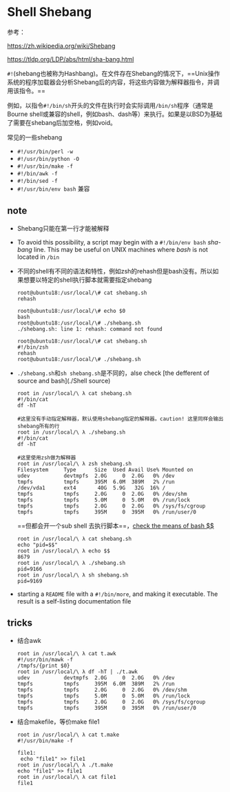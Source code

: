# Shell Shebang

参考：

https://zh.wikipedia.org/wiki/Shebang

https://tldp.org/LDP/abs/html/sha-bang.html

`#!`(shebang也被称为Hashbang)。在文件存在Shebang的情况下，==Unix操作系统的程序加载器会分析Shebang后的内容，将这些内容做为解释器指令，并调用该指令。==

例如，以指令`#!/bin/sh`开头的文件在执行时会实际调用`/bin/sh`程序（通常是Bourne shell或兼容的shell，例如bash、dash等）来执行。如果是以BSD为基础了需要在shebang后加空格，例如void。

常见的一些shebang

- `#!/usr/bin/perl -w`
- `#!/usr/bin/python -O`
- `#!/usr/bin/make -f`
- `#!/bin/awk -f`
- `#!/bin/sed -f`
- `#!/usr/bin/env bash` 兼容

## note

- Shebang只能在第一行才能被解释
- To avoid this possibility, a script may begin with a `#!/bin/env bash` *sha-bang* line. This may be useful on UNIX machines where *bash* is not located in `/bin`

- 不同的shell有不同的语法和特性，例如zsh的rehash但是bash没有。所以如果想要以特定的shell执行脚本就需要指定shebang

  ```
  root@ubuntu18:/usr/local/\# cat shebang.sh
  rehash
  
  root@ubuntu18:/usr/local/\# echo $0
  bash
  root@ubuntu18:/usr/local/\# ./shebang.sh
  ./shebang.sh: line 1: rehash: command not found
  
  root@ubuntu18:/usr/local/\# cat shebang.sh
  #!/bin/zsh
  rehash
  root@ubuntu18:/usr/local/\# ./shebang.sh
  ```

- `./shebang.sh`和`sh shebang.sh`是不同的，alse check [the defferent of source and bash](./Shell source)

  ```
  root in /usr/local/\ λ cat shebang.sh
  #!/bin/cat
  df -hT
  
  #这里没有手动指定解释器，默认使用shebang指定的解释器。caution! 这里同样会输出shebang所有的行
  root in /usr/local/\ λ ./shebang.sh
  #!/bin/cat
  df -hT
  
  #这里使用zsh做为解释器
  root in /usr/local/\ λ zsh shebang.sh
  Filesystem     Type      Size  Used Avail Use% Mounted on
  udev           devtmpfs  2.0G     0  2.0G   0% /dev
  tmpfs          tmpfs     395M  6.0M  389M   2% /run
  /dev/vda1      ext4       40G  5.9G   32G  16% /
  tmpfs          tmpfs     2.0G     0  2.0G   0% /dev/shm
  tmpfs          tmpfs     5.0M     0  5.0M   0% /run/lock
  tmpfs          tmpfs     2.0G     0  2.0G   0% /sys/fs/cgroup
  tmpfs          tmpfs     395M     0  395M   0% /run/user/0
  ```

  ==但都会开一个sub shell 去执行脚本==，[check the means of  bash $$](https://www.gnu.org/software/bash/manual/bash.html)

  ```
  root in /usr/local/\ λ cat shebang.sh
  echo "pid=$$"
  root in /usr/local/\ λ echo $$
  8679
  root in /usr/local/\ λ ./shebang.sh
  pid=9166
  root in /usr/local/\ λ sh shebang.sh
  pid=9169
  ```

- starting a `README` file with a `#!/bin/more`, and making it executable. The result is a self-listing documentation file

## tricks

- 结合awk

  ```
  root in /usr/local/\ λ cat t.awk
  #!/usr/bin/mawk -f
  /tmpfs/{print $0}
  root in /usr/local/\ λ df -hT | ./t.awk
  udev           devtmpfs  2.0G     0  2.0G   0% /dev
  tmpfs          tmpfs     395M  6.0M  389M   2% /run
  tmpfs          tmpfs     2.0G     0  2.0G   0% /dev/shm
  tmpfs          tmpfs     5.0M     0  5.0M   0% /run/lock
  tmpfs          tmpfs     2.0G     0  2.0G   0% /sys/fs/cgroup
  tmpfs          tmpfs     395M     0  395M   0% /run/user/0
  ```

- 结合makefile，等价make file1

  ```
  root in /usr/local/\ λ cat t.make
  #!/usr/bin/make -f
  
  file1:
   echo "file1" >> file1
  root in /usr/local/\ λ ./t.make
  echo "file1" >> file1
  root in /usr/local/\ λ cat file1
  file1
  ```

  

